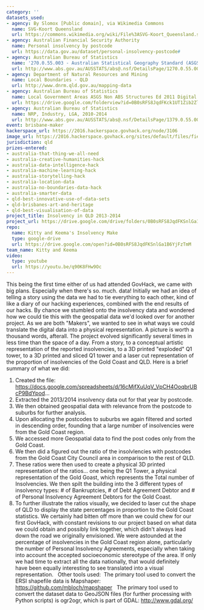 ```yaml
---
category: ''
datasets_used:
- agency: By Slomox [Public domain], via Wikimedia Commons
  name: SVG-Koort Queensland
  url: https://commons.wikimedia.org/wiki/File%3ASVG-Koort_Queensland.svg
- agency: Australian Financial Security Authority
  name: Personal insolvency by postcode
  url: https://data.gov.au/dataset/personal-insolvency-postcode#
- agency: Australian Bureau of Statistics
  name: '270.0.55.003 - Australian Statistical Geography Standard (ASGS): Volume 3 - Non ABS Structures, July 2011'
  url: http://www.abs.gov.au/AUSSTATS/abs@.nsf/DetailsPage/1270.0.55.003July%202011?OpenDocument
- agency: Department of Natural Resources and Mining
  name: Local Boundaries - QLD
  url: http://www.dnrm.qld.gov.au/mapping-data
- agency: Australian Bureau of Statistics
  name: Local Government Areas ASGS Non ABS Structures Ed 2011 Digital Boundaries in ESRI Shapefile Format
  url: https://drive.google.com/folderview?id=0B0sRFS8JqdFKck1UT1Zib2ZlWEE&usp=sharing
- agency: Australian Bureau of Statistics
  name: NRP, Industry, LGA, 2010-2014
  url: http://www.abs.gov.au/AUSSTATS/abs@.nsf/DetailsPage/1379.0.55.0012010-14?OpenDocument
event: brisbane-maker
hackerspace_url: https://2016.hackerspace.govhack.org/node/3106
image_url: https://2016.hackerspace.govhack.org/sites/default/files/field/image/finished.jpg
jurisdiction: qld
prizes-entered:
- australia-that-thing-we-all-need
- australia-creative-humanities-hack
- australia-data-intelligence-hack
- australia-machine-learning-hack
- australia-storytelling-hack
- australia-location-data
- australia-no-boundaries-data-hack
- australia-smarter-data
- qld-best-innovative-use-of-data-sets
- qld-brisbanes-art-and-heritage
- qld-best-visualisation-of-data
project_title: Insolvency in QLD 2013-2014
project_url: https://drive.google.com/drive/folders/0B0sRFS8JqdFKSnlGa1B6YjFzTmM
repo:
  name: Kitty and Keema's Insolvency Make
  type: google-drive
  url: https://drive.google.com/open?id=0B0sRFS8JqdFKSnlGa1B6YjFzTmM
team_name: Kitty and Keema
video:
  type: youtube
  url: https://youtu.be/q90K8FHw9Oc
---
```


This being the first time either of us had attended GovHack, we came with big plans. Especially when there's so. much. data!
Initially we had an idea of telling a story using the data we had to tie everything to each other, kind of like a diary of our hacking experiences, combined with the end results of our hacks. By chance we stumbled onto the insolvency data and wondered how we could tie this with the geospatial data we'd looked over for another project. As we are both "Makers", we wanted to see in what ways we could translate the digital data into a physical representation. A picture is worth a thousand words, afterall.
The project evolved significantly several times in less time than the space of a day. From a story, to a conceptual artistic representation of the reported insolvencies, to a 3D printed "exploded" Q1 tower, to a 3D printed and sliced Q1 tower and a laser cut representation of the proportion of insolvencies of the Gold Coast and QLD.
Here is a brief summary of what we did:
1. Created the file: https://docs.google.com/spreadsheets/d/16cMjfXuUqV_VpCH4OoqbrUBcP9BdYpod...
2. Extracted the 2013/2014 insolvency data out for that year by postcode.
3. We then obtained geospatial data with relevance from the postcode to suburbs for further analysis.
4. Upon allocating the postcodes to suburbs we again filtered and sorted in descending order, founding that a large number of insolvencies were from the Gold Coast region.
5. We accessed more Geospatial data to find the post codes only from the Gold Coast.
6. We then did a figured out the ratio of the insolvlencies with postcodes from the Gold Coast City Council area in comparison to the rest of QLD.
7. These ratios were then used to create a physical 3D printed representation of the ratios... one being the Q1 Tower, a physical representation of the Gold Goast, which represents the Total number of Insolvencies. We then spilt the building into the 3 different types of insolvency types: # of Bankruptcies, # of Debt Agreement Debtor and # of Personal Insolvency Agreement Debtors for the Gold Coast.
8. To further illustrate the ratios visually, we decided to laser cut the shape of QLD to display the state percentages in proportion to the Gold Coast statistics.
We certainly had bitten off more than we could chew for our first GovHack, with constant revisions to our project based on what data we could obtain and possibly link together, which didn't always lead down the road we originally envisioned. 
We were astounded at the percentage of insolvencies in the Gold Coast region alone, particularly the number of Personal Insolvency Agreements, especially when taking into account the accepted socioeconomic stereotype of the area. If only we had time to extract all the data nationally, that would definitely have been equally interesting to see translated into a visual representation.
 
Other tools used:
​​​​​​​
The primary tool used to convert the ERSI shapefile data is Mapshaper:
https://github.com/mbloch/mapshaper
 
The primary tool used to convert the dataset data to GeoJSON files (for further processing with Python scripts) is ogr2ogr, which is part of GDAL:
http://www.gdal.org/